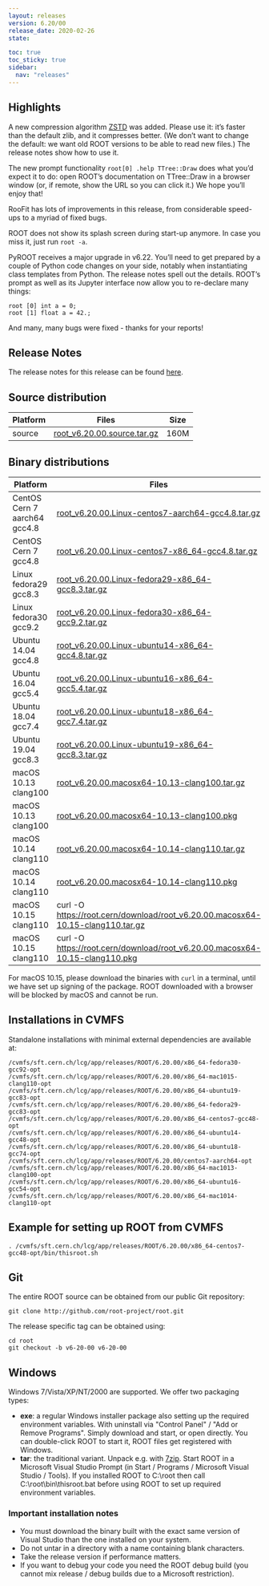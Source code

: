 ```yaml
---
layout: releases
version: 6.20/00
release_date: 2020-02-26
state:

toc: true
toc_sticky: true
sidebar:
  nav: "releases"
---
```



## Highlights

A new compression algorithm [ZSTD](https://github.com/facebook/zstd.git) was added. Please use it: it’s faster than the default zlib, and it compresses better. (We don’t want to change the default: we want old ROOT versions to be able to read new files.) The release notes show how to use it.

The new prompt functionality `root[0] .help TTree::Draw` does what you’d expect it to do: open ROOT’s documentation on TTree::Draw in a browser window (or, if remote, show the URL so you can click it.) We hope you’ll enjoy that!

RooFit has lots of improvements in this release, from considerable speed-ups to a myriad of fixed bugs.

ROOT does not show its splash screen during start-up anymore. In case you miss it, just run `root -a`.

PyROOT receives a major upgrade in v6.22. You’ll need to get prepared by a couple of Python code changes on your side, notably when instantiating class templates from Python. The release notes spell out the details.
ROOT’s prompt as well as its Jupyter interface now allow you to re-declare many things:

```
root [0] int a = 0;
root [1] float a = 42.;
```

And many, many bugs were fixed - thanks for your reports!

## Release Notes

The release notes for this release can be found [here](https://root.cern/doc/v620/release-notes.html).

## Source distribution

| Platform       | Files | Size |
|-----------|-------|-----|
| source | [root_v6.20.00.source.tar.gz](https://root.cern/download/root_v6.20.00.source.tar.gz) | 160M |


## Binary distributions

| Platform       | Files | Size |
|-----------|-------|-----|
| CentOS Cern 7 aarch64 gcc4.8 | [root_v6.20.00.Linux-centos7-aarch64-gcc4.8.tar.gz](https://root.cern/download/root_v6.20.00.Linux-centos7-aarch64-gcc4.8.tar.gz) | 135M |
| CentOS Cern 7 gcc4.8 | [root_v6.20.00.Linux-centos7-x86_64-gcc4.8.tar.gz](https://root.cern/download/root_v6.20.00.Linux-centos7-x86_64-gcc4.8.tar.gz) | 184M |
| Linux fedora29 gcc8.3 | [root_v6.20.00.Linux-fedora29-x86_64-gcc8.3.tar.gz](https://root.cern/download/root_v6.20.00.Linux-fedora29-x86_64-gcc8.3.tar.gz) | 218M |
| Linux fedora30 gcc9.2 | [root_v6.20.00.Linux-fedora30-x86_64-gcc9.2.tar.gz](https://root.cern/download/root_v6.20.00.Linux-fedora30-x86_64-gcc9.2.tar.gz) | 223M |
| Ubuntu 14.04 gcc4.8 | [root_v6.20.00.Linux-ubuntu14-x86_64-gcc4.8.tar.gz](https://root.cern/download/root_v6.20.00.Linux-ubuntu14-x86_64-gcc4.8.tar.gz) | 190M |
| Ubuntu 16.04 gcc5.4 | [root_v6.20.00.Linux-ubuntu16-x86_64-gcc5.4.tar.gz](https://root.cern/download/root_v6.20.00.Linux-ubuntu16-x86_64-gcc5.4.tar.gz) | 197M |
| Ubuntu 18.04 gcc7.4 | [root_v6.20.00.Linux-ubuntu18-x86_64-gcc7.4.tar.gz](https://root.cern/download/root_v6.20.00.Linux-ubuntu18-x86_64-gcc7.4.tar.gz) | 216M |
| Ubuntu 19.04 gcc8.3 | [root_v6.20.00.Linux-ubuntu19-x86_64-gcc8.3.tar.gz](https://root.cern/download/root_v6.20.00.Linux-ubuntu19-x86_64-gcc8.3.tar.gz) | 216M |
| macOS 10.13 clang100 | [root_v6.20.00.macosx64-10.13-clang100.tar.gz](https://root.cern/download/root_v6.20.00.macosx64-10.13-clang100.tar.gz) | 133M |
| macOS 10.13 clang100 | [root_v6.20.00.macosx64-10.13-clang100.pkg](https://root.cern/download/root_v6.20.00.macosx64-10.13-clang100.pkg) | 134M |
| macOS 10.14 clang110 | [root_v6.20.00.macosx64-10.14-clang110.tar.gz](https://root.cern/download/root_v6.20.00.macosx64-10.14-clang110.tar.gz) | 134M |
| macOS 10.14 clang110 | [root_v6.20.00.macosx64-10.14-clang110.pkg](https://root.cern/download/root_v6.20.00.macosx64-10.14-clang110.pkg) | 135M |
| macOS 10.15 clang110 | curl -O https://root.cern/download/root_v6.20.00.macosx64-10.15-clang110.tar.gz | 134M |
| macOS 10.15 clang110 | curl -O https://root.cern/download/root_v6.20.00.macosx64-10.15-clang110.pkg | 135M |


For macOS 10.15, please download the binaries with `curl` in a terminal, until we have set up signing of the package. ROOT downloaded with a browser will be blocked by macOS and cannot be run.

## Installations in CVMFS
Standalone installations with minimal external dependencies are available at:
~~~
/cvmfs/sft.cern.ch/lcg/app/releases/ROOT/6.20.00/x86_64-fedora30-gcc92-opt
/cvmfs/sft.cern.ch/lcg/app/releases/ROOT/6.20.00/x86_64-mac1015-clang110-opt
/cvmfs/sft.cern.ch/lcg/app/releases/ROOT/6.20.00/x86_64-ubuntu19-gcc83-opt
/cvmfs/sft.cern.ch/lcg/app/releases/ROOT/6.20.00/x86_64-fedora29-gcc83-opt
/cvmfs/sft.cern.ch/lcg/app/releases/ROOT/6.20.00/x86_64-centos7-gcc48-opt
/cvmfs/sft.cern.ch/lcg/app/releases/ROOT/6.20.00/x86_64-ubuntu14-gcc48-opt
/cvmfs/sft.cern.ch/lcg/app/releases/ROOT/6.20.00/x86_64-ubuntu18-gcc74-opt
/cvmfs/sft.cern.ch/lcg/app/releases/ROOT/6.20.00/centos7-aarch64-opt
/cvmfs/sft.cern.ch/lcg/app/releases/ROOT/6.20.00/x86_64-mac1013-clang100-opt
/cvmfs/sft.cern.ch/lcg/app/releases/ROOT/6.20.00/x86_64-ubuntu16-gcc54-opt
/cvmfs/sft.cern.ch/lcg/app/releases/ROOT/6.20.00/x86_64-mac1014-clang110-opt
~~~


## Example for setting up ROOT from CVMFS
~~~
. /cvmfs/sft.cern.ch/lcg/app/releases/ROOT/6.20.00/x86_64-centos7-gcc48-opt/bin/thisroot.sh
~~~

## Git
The entire ROOT source can be obtained from our public Git repository:

~~~
git clone http://github.com/root-project/root.git
~~~
The release specific tag can be obtained using:
~~~
cd root
git checkout -b v6-20-00 v6-20-00
~~~


## Windows
Windows 7/Vista/XP/NT/2000 are supported. We offer two packaging types:

 * **exe**: a regular Windows installer package also setting up the required environment variables. With uninstall via "Control Panel" / "Add or Remove Programs". Simply download and start, or open directly. You can double-click ROOT to start it, ROOT files get registered with Windows.
 * **tar**: the traditional variant. Unpack e.g. with [7zip](https://www.7-zip.org). Start ROOT in a Microsoft Visual Studio Prompt (in Start / Programs / Microsoft Visual Studio / Tools). If you installed ROOT to C:\root then call C:\root\bin\thisroot.bat before using ROOT to set up required environment variables.

### Important installation notes
 * You must download the binary built with the exact same version of Visual Studio than the one installed on your system.
 * Do not untar in a directory with a name containing blank characters.
 * Take the release version if performance matters.
 * If you want to debug your code you need the ROOT debug build (you cannot mix release / debug builds due to a Microsoft restriction).
